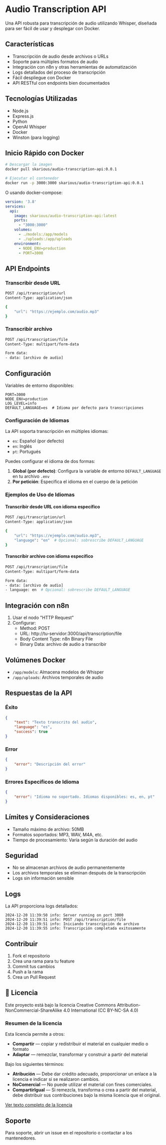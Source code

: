 # Audio Transcription API

Una API robusta para transcripción de audio utilizando Whisper, diseñada para ser fácil de usar y desplegar con Docker.

## Características

- Transcripción de audio desde archivos o URLs
- Soporte para múltiples formatos de audio
- Integración con n8n y otras herramientas de automatización
- Logs detallados del proceso de transcripción
- Fácil despliegue con Docker
- API RESTful con endpoints bien documentados

## Tecnologías Utilizadas

- Node.js
- Express.js
- Python
- OpenAI Whisper
- Docker
- Winston (para logging)

## Inicio Rápido con Docker

```bash
# Descargar la imagen
docker pull skarious/audio-transcription-api:0.0.1

# Ejecutar el contenedor
docker run -p 3000:3000 skarious/audio-transcription-api:0.0.1
```

O usando docker-compose:

```yaml
version: '3.8'
services:
  api:
    image: skarious/audio-transcription-api:latest
    ports:
      - "3000:3000"
    volumes:
      - ./models:/app/models
      - ./uploads:/app/uploads
    environment:
      - NODE_ENV=production
      - PORT=3000
```

## API Endpoints

### Transcribir desde URL

```bash
POST /api/transcription/url
Content-Type: application/json

{
    "url": "https://ejemplo.com/audio.mp3"
}
```

### Transcribir archivo

```bash
POST /api/transcription/file
Content-Type: multipart/form-data

Form data:
- data: [archivo de audio]
```

## Configuración

Variables de entorno disponibles:

```env
PORT=3000
NODE_ENV=production
LOG_LEVEL=info
DEFAULT_LANGUAGE=es  # Idioma por defecto para transcripciones
```

### Configuración de Idiomas

La API soporta transcripción en múltiples idiomas:

- `es`: Español (por defecto)
- `en`: Inglés
- `pt`: Portugués

Puedes configurar el idioma de dos formas:

1. **Global (por defecto)**: Configura la variable de entorno `DEFAULT_LANGUAGE` en tu archivo `.env`
2. **Por petición**: Especifica el idioma en el cuerpo de la petición

### Ejemplos de Uso de Idiomas

#### Transcribir desde URL con idioma específico

```bash
POST /api/transcription/url
Content-Type: application/json

{
    "url": "https://ejemplo.com/audio.mp3",
    "language": "en"  # Opcional: sobrescribe DEFAULT_LANGUAGE
}
```

#### Transcribir archivo con idioma específico

```bash
POST /api/transcription/file
Content-Type: multipart/form-data

Form data:
- data: [archivo de audio]
- language: en  # Opcional: sobrescribe DEFAULT_LANGUAGE
```

## Integración con n8n

1. Usar el nodo "HTTP Request"
2. Configurar:
   - Method: POST
   - URL: http://tu-servidor:3000/api/transcription/file
   - Body Content Type: n8n Binary File
   - Binary Data: archivo de audio a transcribir

## Volúmenes Docker

- `/app/models`: Almacena modelos de Whisper
- `/app/uploads`: Archivos temporales de audio

## Respuestas de la API

### Éxito
```json
{
    "text": "Texto transcrito del audio",
    "language": "es",
    "success": true
}
```

### Error
```json
{
    "error": "Descripción del error"
}
```

### Errores Específicos de Idioma
```json
{
    "error": "Idioma no soportado. Idiomas disponibles: es, en, pt"
}
```

## Límites y Consideraciones

- Tamaño máximo de archivo: 50MB
- Formatos soportados: MP3, WAV, M4A, etc.
- Tiempo de procesamiento: Varía según la duración del audio

## Seguridad

- No se almacenan archivos de audio permanentemente
- Los archivos temporales se eliminan después de la transcripción
- Logs sin información sensible

## Logs

La API proporciona logs detallados:
```
2024-12-20 11:39:50 info: Server running on port 3000
2024-12-20 11:39:51 info: POST /api/transcription/file
2024-12-20 11:39:51 info: Iniciando transcripción de archivo
2024-12-20 11:39:55 info: Transcripción completada exitosamente
```

## Contribuir

1. Fork el repositorio
2. Crea una rama para tu feature
3. Commit tus cambios
4. Push a la rama
5. Crea un Pull Request

## 📄 Licencia

Este proyecto está bajo la licencia Creative Commons Attribution-NonCommercial-ShareAlike 4.0 International (CC BY-NC-SA 4.0)

### Resumen de la licencia

Esta licencia permite a otros:

- **Compartir** — copiar y redistribuir el material en cualquier medio o formato
- **Adaptar** — remezclar, transformar y construir a partir del material

Bajo los siguientes términos:

- **Atribución** — Debe dar crédito adecuado, proporcionar un enlace a la licencia e indicar si se realizaron cambios.
- **NoComercial** — No puede utilizar el material con fines comerciales.
- **CompartirIgual** — Si remezcla, transforma o crea a partir del material, debe distribuir sus contribuciones bajo la misma licencia que el original.

[Ver texto completo de la licencia](LICENSE)

## Soporte

Para soporte, abrir un issue en el repositorio o contactar a los mantenedores.

